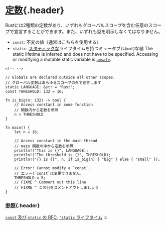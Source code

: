 # [定数](#定数){.header}

Rustには2種類の定数があり、いずれもグローバルスコープを含む任意のスコープで宣言することができます。また、いずれも型を明示しなくてはなりません。

-   `const`: 不変の値（通常はこちらを使用する）
-   `static`:
    [スタティックな](../scope/lifetime/static_lifetime.html)ライフタイムを持つミュータブル(`mut`)な値
    The static lifetime is inferred and does not have to be specified.
    Accessing or modifying a mutable static variable is
    [`unsafe`](../unsafe.html).

```{=html}
<!-- -->
```
    // Globals are declared outside all other scopes.
    // グローバル変数はあらゆるスコープの外で宣言します
    static LANGUAGE: &str = "Rust";
    const THRESHOLD: i32 = 10;

    fn is_big(n: i32) -> bool {
        // Access constant in some function
        // 関数内から定数を参照
        n > THRESHOLD
    }

    fn main() {
        let n = 16;

        // Access constant in the main thread
        // main 関数の中から定数を参照
        println!("This is {}", LANGUAGE);
        println!("The threshold is {}", THRESHOLD);
        println!("{} is {}", n, if is_big(n) { "big" } else { "small" });

        // Error! Cannot modify a `const`.
        // エラー!`const`は変更できません。
        THRESHOLD = 5;
        // FIXME ^ Comment out this line
        // FIXME ^ この行をコメントアウトしましょう
    }

### [参照](#参照){.header}

[`const` 及び `static` の
RFC](https://github.com/rust-lang/rfcs/blob/master/text/0246-const-vs-static.md),
[`'static` ライフタイム](../scope/lifetime/static_lifetime.html)
:::

